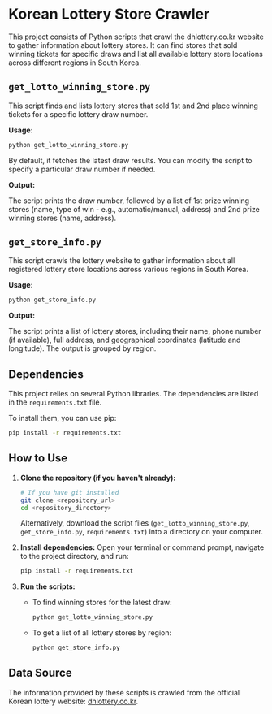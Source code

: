 # Korean Lottery Store Crawler

This project consists of Python scripts that crawl the dhlottery.co.kr website to gather information about lottery stores. It can find stores that sold winning tickets for specific draws and list all available lottery store locations across different regions in South Korea.

## `get_lotto_winning_store.py`

This script finds and lists lottery stores that sold 1st and 2nd place winning tickets for a specific lottery draw number.

**Usage:**

```bash
python get_lotto_winning_store.py
```

By default, it fetches the latest draw results. You can modify the script to specify a particular draw number if needed.

**Output:**

The script prints the draw number, followed by a list of 1st prize winning stores (name, type of win - e.g., automatic/manual, address) and 2nd prize winning stores (name, address).

## `get_store_info.py`

This script crawls the lottery website to gather information about all registered lottery store locations across various regions in South Korea.

**Usage:**

```bash
python get_store_info.py
```

**Output:**

The script prints a list of lottery stores, including their name, phone number (if available), full address, and geographical coordinates (latitude and longitude). The output is grouped by region.

## Dependencies

This project relies on several Python libraries. The dependencies are listed in the `requirements.txt` file.

To install them, you can use pip:

```bash
pip install -r requirements.txt
```

## How to Use

1.  **Clone the repository (if you haven't already):**
    ```bash
    # If you have git installed
    git clone <repository_url>
    cd <repository_directory>
    ```
    Alternatively, download the script files (`get_lotto_winning_store.py`, `get_store_info.py`, `requirements.txt`) into a directory on your computer.

2.  **Install dependencies:**
    Open your terminal or command prompt, navigate to the project directory, and run:
    ```bash
    pip install -r requirements.txt
    ```

3.  **Run the scripts:**
    *   To find winning stores for the latest draw:
        ```bash
        python get_lotto_winning_store.py
        ```
    *   To get a list of all lottery stores by region:
        ```bash
        python get_store_info.py
        ```

## Data Source

The information provided by these scripts is crawled from the official Korean lottery website: [dhlottery.co.kr](https://dhlottery.co.kr).
